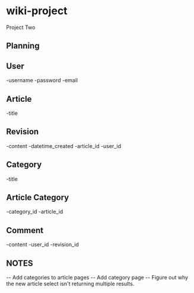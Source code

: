 # wiki-project
Project Two

## Planning

User
----
-username
-password
-email

Article
-------
-title

Revision
---------
-content
-datetime_created
-article_id
-user_id

Category
--------
-title

Article Category
----------------
-category_id
-article_id

Comment
-------
-content
-user_id
-revision_id


## NOTES
--  Add categories to article pages
-- Add category page
--  Figure out why the new article select isn't returning multiple results.

